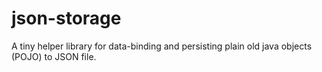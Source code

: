 # json-storage
A tiny helper library for data-binding and persisting plain old java objects (POJO) to JSON file.
